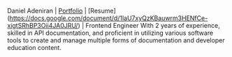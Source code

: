 Daniel Adeniran | [Portfolio](https://linktr.ee/LordCodex) | [Resume] (https://docs.google.com/document/d/1laU7xyQzKBauwrm3HENfCe-xigtSRhBP3Oii4JA0JRU/) | Frontend Engineer With 2 years of experience, skilled in API documentation, and proficient in utilizing various software tools to create and manage multiple forms of documentation and developer education content.
